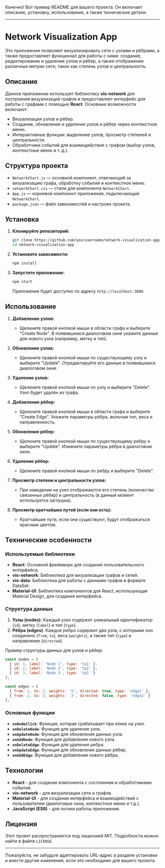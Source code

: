 Конечно! Вот пример README для вашего проекта. Он включает описание, установку, использование, а также технические детали.

---

# Network Visualization App

Это приложение позволяет визуализировать сети с узлами и рёбрами, а также предоставляет функционал для работы с ними: создание, редактирование и удаление узлов и рёбер, а также отображение различных метрик сети, таких как степень узлов и центральность.

## Описание

Данное приложение использует библиотеку **vis-network** для построения визуализаций графов и предоставляет интерфейс для работы с графами с помощью **React**. Основные возможности включают:

- Визуализация узлов и рёбер.
- Создание, обновление и удаление узлов и рёбер через контекстное меню.
- Интерактивные функции: выделение узлов, просмотр степеней и центральности.
- Обработчики событий для взаимодействия с графом (выбор узлов, контекстные меню и т. д.).

## Структура проекта

- `NetworkChart.js` — основной компонент, отвечающий за визуализацию графа, обработку событий и контекстное меню.
- `networkChart.css` — стили для компонента `NetworkChart`.
- `App.js` — корневой компонент приложения, подключающий `NetworkChart`.
- `package.json` — файл зависимостей и настроек проекта.

## Установка

1. **Клонируйте репозиторий:**

    ```bash
    git clone https://github.com/yourusername/network-visualization-app.git
    cd network-visualization-app
    ```

2. **Установите зависимости:**

    ```bash
    npm install
    ```

3. **Запустите приложение:**

    ```bash
    npm start
    ```

    Приложение будет доступно по адресу `http://localhost:3000`.

## Использование

1. **Добавление узлов:**
    - Щелкните правой кнопкой мыши в области графа и выберите "Create Node". В появившемся диалоговом окне укажите данные для нового узла (например, метку и тип).
    
2. **Обновление узлов:**
    - Щелкните правой кнопкой мыши по существующему узлу и выберите "Update". Отредактируйте его данные в появившемся диалоговом окне.

3. **Удаление узлов:**
    - Щелкните правой кнопкой мыши по узлу и выберите "Delete". Узел будет удалён из графа.

4. **Добавление рёбер:**
    - Щелкните правой кнопкой мыши в области графа и выберите "Create Edge". Укажите параметры рёбра, включая тип, веса и направленность.

5. **Обновление рёбер:**
    - Щелкните правой кнопкой мыши по существующему ребру и выберите "Update". Измените параметры рёбра в диалоговом окне.

6. **Удаление рёбер:**
    - Щелкните правой кнопкой мыши по ребру и выберите "Delete".

7. **Просмотр степени и центральности узлов:**
    - При наведении на узел отображаются его степень (количество связанных рёбер) и центральность (в данный момент используется заглушка).

8. **Просмотр кратчайших путей (если они есть):**
    - Кратчайшие пути, если они существуют, будут отображаться красным цветом.

## Технические особенности

### Используемые библиотеки

- **React**: Основной фреймворк для создания пользовательского интерфейса.
- **vis-network**: Библиотека для визуализации графов и сетей.
- **vis-data**: Библиотека для работы с данными графов в формате DataSet.
- **Material-UI**: Библиотека компонентов для React, использующая Material Design, для создания интерфейса.

### Структура данных

1. **Узлы (nodes)**: Каждый узел содержит уникальный идентификатор (`id`), метку (`label`) и тип (`type`).
2. **Рёбра (edges)**: Каждое ребро содержит два узла, с которыми оно соединено (`from`, `to`), веса (`weights`), а также тип (`type`) и направление (`directed`).

Пример структуры данных для узлов и рёбер:

```javascript
const nodes = [
  { id: 1, label: 'Node 1', type: 'tp1' },
  { id: 2, label: 'Node 2', type: 'tp2' },
  { id: 3, label: 'Node 3', type: 'tp1' }
];

const edges = [
  { from: 1, to: 2, weights: '5', directed: true, type: 'edge1' },
  { from: 2, to: 3, weights: '3', directed: false, type: 'edge2' }
];
```

### Основные функции

- **`onNodeClick`**: Функция, которая срабатывает при клике на узел.
- **`onDeleteNode`**: Функция для удаления узла.
- **`onUpdateNode`**: Функция для обновления данных узла.
- **`onAddNode`**: Функция для добавления нового узла.
- **`onDeleteEdge`**: Функция для удаления ребра.
- **`onUpdateEdge`**: Функция для обновления данных рёбер.
- **`onAddEdge`**: Функция для добавления нового рёбра.

## Технологии

- **React** - для создания компонента с состоянием и обработчиками событий.
- **vis-network** - для визуализации сети и графов.
- **Material-UI** - для создания интерфейса и взаимодействий с пользователем (диалоговые окна, контекстное меню и т.д.).
- **JavaScript (ES6)** - для логики работы приложения.

## Лицензия

Этот проект распространяется под лицензией MIT. Подробности можно найти в файле `LICENSE`.

---

Пожалуйста, не забудьте адаптировать URL-адрес в разделе установки и внести другие изменения, если это необходимо для вашего проекта.

